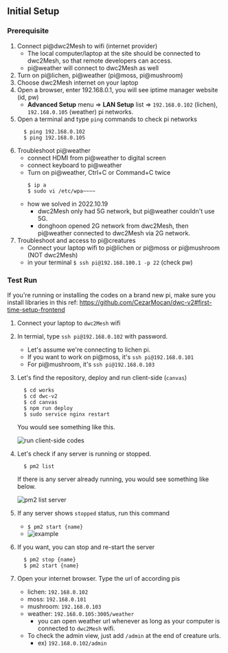 
## Initial Setup 

### Prerequisite

1. Connect pi@dwc2Mesh to wifi (internet provider)
    - The local computer/laptop at the site should be connected to dwc2Mesh, so that remote developers can access.
    - pi@weather will connect to dwc2Mesh as well
2. Turn on pi@lichen, pi@weather (pi@moss, pi@mushroom)
3. Choose dwc2Mesh internet on your laptop
4. Open a browser, enter 192.168.0.1, you will see iptime manager website (id, pw)
    - **Advanced Setup** menu => **LAN Setup** list => `192.168.0.102` (lichen), `192.168.0.105` (weather) pi networks.
5. Open a terminal and type `ping` commands to check pi networks
    ```
      $ ping 192.168.0.102
      $ ping 192.168.0.105
    ```
6. Troubleshoot pi@weather
    - connect HDMI from pi@weather to digital screen
    - connect keyboard to pi@weather
    - Turn on pi@weather, Ctrl+C or Command+C twice
        ```
        $ ip a
        $ sudo vi /etc/wpa~~~~
        ```
    - how we solved in 2022.10.19
      - dwc2Mesh only had 5G network, but pi@weather couldn't use 5G.
      - donghoon opened 2G network from dwc2Mesh, then pi@weather connected to dwc2Mesh via 2G network.
7. Troubleshoot and access to pi@creatures
    - Connect your laptop wifi to pi@lichen or pi@moss or pi@mushroom (NOT dwc2Mesh)
    - in your terminal `$ ssh pi@192.168.100.1 -p 22` (check pw)

### Test Run
If you're running or installing the codes on a brand new pi, make sure you install libraries in this ref: https://github.com/CezarMocan/dwc-v2#first-time-setup-frontend

1. Connect your laptop to `dwc2Mesh` wifi
2. In termial, type `ssh pi@192.168.0.102` with password.
    - Let's assume we're connecting to lichen pi.
    - If you want to work on pi@moss, it's `ssh pi@192.168.0.101`
    - For pi@mushroom, it's `ssh pi@192.168.0.103`
3. Let's find the repository, deploy and run client-side (`canvas`)
      ```
        $ cd works
        $ cd dwc-v2
        $ cd canvas
        $ npm run deploy
        $ sudo service nginx restart
      ```
   You would see something like this.
   
   ![run client-side codes](https://user-images.githubusercontent.com/17012862/197684896-5e4c0aaa-d327-482e-8ab6-8cf7cd6ecc79.png)

4. Let's check if any server is running or stopped.
      ```
        $ pm2 list
      ```
      
      If there is any server already running, you would see something like below.
      
      ![pm2 list server](https://user-images.githubusercontent.com/17012862/197684911-cd0e91dd-ce2a-41ab-9b6a-6b610af787d1.png)

5. If any server shows `stopped` status, run this command
    - `$ pm2 start {name}`
    - ![example](https://user-images.githubusercontent.com/17012862/197685263-61a0a21d-96db-45fa-944a-f698ed381669.png)

6. If you want, you can stop and re-start the server
    ```
      $ pm2 stop {name}
      $ pm2 start {name}
    ```
7. Open your internet browser. Type the url of according pis
    - lichen: `192.168.0.102`
    - moss: `192.168.0.101`
    - mushroom: `192.168.0.103`
    - weather: `192.168.0.105:3005/weather`
        - you can open weather url whenever as long as your computer is connected to `dwc2Mesh` wifi.
    - To check the admin view, just add `/admin` at the end of creature urls.
        - ex) `192.168.0.102/admin`




